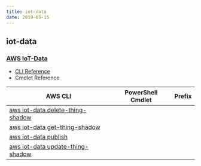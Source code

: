 ```yaml
---
title: iot-data
date: 2019-05-15
---
```


## iot-data

### [AWS IoT-Data](https://aws.amazon.com/iot/)

* [CLI Reference](https://docs.aws.amazon.com/cli/latest/reference/iot-data/index.html)
* Cmdlet Reference

|AWS CLI|PowerShell Cmdlet|Prefix|
|----|----|:--:|
|[aws iot-data delete-thing-shadow](https://docs.aws.amazon.com/cli/latest/reference/iot-data/delete-thing-shadow.html)|||
|[aws iot-data get-thing-shadow](https://docs.aws.amazon.com/cli/latest/reference/iot-data/get-thing-shadow.html)|||
|[aws iot-data publish](https://docs.aws.amazon.com/cli/latest/reference/iot-data/publish.html)|||
|[aws iot-data update-thing-shadow](https://docs.aws.amazon.com/cli/latest/reference/iot-data/update-thing-shadow.html)|||

